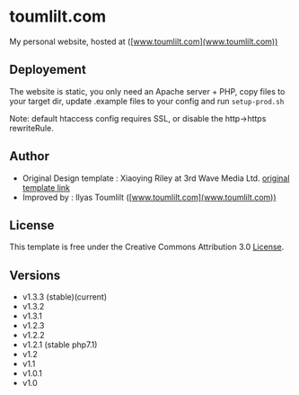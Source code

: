 # toumlilt.com

My personal website,
hosted at ([www.toumlilt.com](www.toumlilt.com))

## Deployement

The website is static, you only need an Apache server + PHP, copy files to your target dir, update .example files to your config and run `setup-prod.sh`

Note: default htaccess config requires SSL, or disable the http->https rewriteRule.

## Author

- Original Design template : Xiaoying Riley at 3rd Wave Media Ltd. [original template link](http://themes.3rdwavemedia.com/)
- Improved by : Ilyas Toumlilt ([www.toumlilt.com](www.toumlilt.com))

## License

This template is free under the Creative Commons Attribution 3.0 [License](https://creativecommons.org/licenses/by/3.0/).

## Versions

- v1.3.3 (stable)(current)
- v1.3.2
- v1.3.1
- v1.2.3
- v1.2.2
- v1.2.1 (stable php7.1)
- v1.2
- v1.1
- v1.0.1
- v1.0
